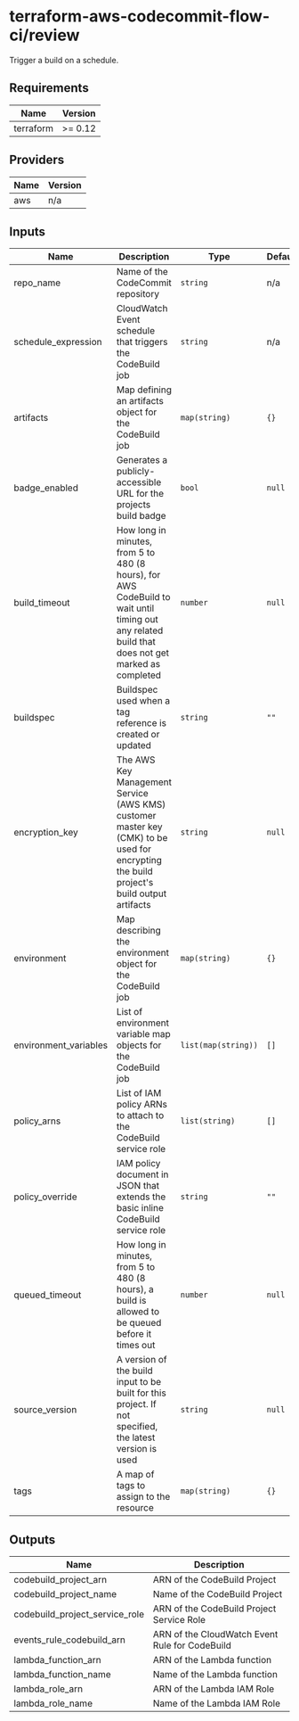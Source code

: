 # terraform-aws-codecommit-flow-ci/review

Trigger a build on a schedule.

<!-- BEGIN TFDOCS -->
## Requirements

| Name | Version |
|------|---------|
| terraform | >= 0.12 |

## Providers

| Name | Version |
|------|---------|
| aws | n/a |

## Inputs

| Name | Description | Type | Default | Required |
|------|-------------|------|---------|:--------:|
| repo\_name | Name of the CodeCommit repository | `string` | n/a | yes |
| schedule\_expression | CloudWatch Event schedule that triggers the CodeBuild job | `string` | n/a | yes |
| artifacts | Map defining an artifacts object for the CodeBuild job | `map(string)` | `{}` | no |
| badge\_enabled | Generates a publicly-accessible URL for the projects build badge | `bool` | `null` | no |
| build\_timeout | How long in minutes, from 5 to 480 (8 hours), for AWS CodeBuild to wait until timing out any related build that does not get marked as completed | `number` | `null` | no |
| buildspec | Buildspec used when a tag reference is created or updated | `string` | `""` | no |
| encryption\_key | The AWS Key Management Service (AWS KMS) customer master key (CMK) to be used for encrypting the build project's build output artifacts | `string` | `null` | no |
| environment | Map describing the environment object for the CodeBuild job | `map(string)` | `{}` | no |
| environment\_variables | List of environment variable map objects for the CodeBuild job | `list(map(string))` | `[]` | no |
| policy\_arns | List of IAM policy ARNs to attach to the CodeBuild service role | `list(string)` | `[]` | no |
| policy\_override | IAM policy document in JSON that extends the basic inline CodeBuild service role | `string` | `""` | no |
| queued\_timeout | How long in minutes, from 5 to 480 (8 hours), a build is allowed to be queued before it times out | `number` | `null` | no |
| source\_version | A version of the build input to be built for this project. If not specified, the latest version is used | `string` | `null` | no |
| tags | A map of tags to assign to the resource | `map(string)` | `{}` | no |

## Outputs

| Name | Description |
|------|-------------|
| codebuild\_project\_arn | ARN of the CodeBuild Project |
| codebuild\_project\_name | Name of the CodeBuild Project |
| codebuild\_project\_service\_role | ARN of the CodeBuild Project Service Role |
| events\_rule\_codebuild\_arn | ARN of the CloudWatch Event Rule for CodeBuild |
| lambda\_function\_arn | ARN of the Lambda function |
| lambda\_function\_name | Name of the Lambda function |
| lambda\_role\_arn | ARN of the Lambda IAM Role |
| lambda\_role\_name | Name of the Lambda IAM Role |

<!-- END TFDOCS -->
